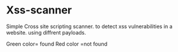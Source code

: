 # Xss-scanner
Simple Cross site scripting scanner.
to detect xss vulnerabilities in a website. using diffrent payloads.

Green color= found
Red color =not found

